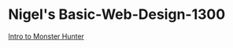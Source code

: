# Nigel's Basic-Web-Design-1300

<a href="Intro_to_Monster Hunter/index.html">Intro to Monster Hunter<a/>